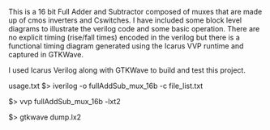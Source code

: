 This is a 16 bit Full Adder and Subtractor composed of muxes that are made up of cmos inverters
and Cswitches. I have included some block level diagrams to illustrate the verilog code and some basic operation.
There are no explicit timing (rise/fall times) encoded in the verilog but there is a functional timing diagram generated
using the Icarus VVP runtime and captured in GTKWave.

I used Icarus Verilog along with GTKWave to build and test this project.


usage.txt
$> iverilog -o fullAddSub_mux_16b -c file_list.txt

$> vvp fullAddSub_mux_16b -lxt2

$> gtkwave dump.lx2
